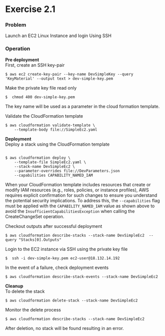 # Exercise 2.1

### Problem

Launch an EC2 Linux Instance and login Using SSH

### Operation

**Pre deployment**  
First, create an SSH key-pair

```
$ aws ec2 create-key-pair --key-name DevSimpleKey --query 'KeyMaterial' --output text > dev-simple-key.pem
```

Make the private key file read only

```
$  chmod 400 dev-simple-key.pem
```

The key name will be used as a parameter in the cloud formation template.

Validate the CloudFormation template

```
$ aws cloudformation validate-template \
    --template-body file://SimpleEc2.yaml
```

**Deployment**  
Deploy a stack using the CloudFormation template

```

$ aws cloudformation deploy \
    --template-file SimpleEc2.yaml \
    --stack-name DevSimpleEc2 \
    --parameter-overrides file://DevParameters.json
    --capabilities CAPABILITY_NAMED_IAM
```

When your CloudFormation template includes resources that create or modify IAM resources (e.g., roles, policies, or instance profiles), AWS requires explicit confirmation for such changes to ensure you understand the potential security implications. To address this, the `--capabilities` flag must be applied with the `CAPABILITY_NAMED_IAM` value as shown above to avoid the `InsufficientCapabilitiesException` when calling the CreateChangeSet operation.

Checkout outputs after successful deployment

```
$ aws cloudformation describe-stacks --stack-name DevSimpleEc2  --query "Stacks[0].Outputs"
```

Login to the EC2 instance via SSH using the private key file

```
$  ssh -i dev-simple-key.pem ec2-user@18.132.14.192
```

In the event of a failure, check deployment events

```
$ aws cloudformation describe-stack-events --stack-name DevSimpleEc2
```

**Cleanup**  
To delete the stack

```
$ aws cloudformation delete-stack --stack-name DevSimpleEc2
```

Monitor the delete process

```
$ aws cloudformation describe-stacks --stack-name DevSimpleEc2
```

After deletion, no stack will be found resulting in an error.
